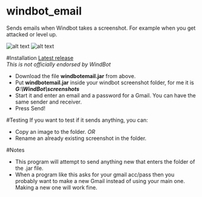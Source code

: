 # windbot_email
Sends emails when Windbot takes a screenshot. For example when you get attacked or level up.

![alt text](http://i.imgur.com/vTIVqHD.png "Before pressing the button.")
![alt text](http://i.imgur.com/tJ4Bma5.png "After pressing the button.")

#Installation
[Latest release](https://github.com/Dolmero/windbot_email/releases)  
*This is not officially endorsed by WindBot*
* Download the file **windbotemail.jar** from above.
* Put **windbotemail.jar** inside your windbot screenshot folder, for me it is **_G:\WindBot\screenshots_**
* Start it and enter an email and a password for a Gmail. You can have the same sender and receiver.
* Press Send!

#Testing
If you want to test if it sends anything, you can:
* Copy an image to the folder.
 _OR_
* Rename an already existing screenshot in the folder.

#Notes
* This program will attempt to send anything new that enters the folder of the .jar file.
* When a program like this asks for your gmail acc/pass then you probably want to make a new Gmail instead of using your main one. Making a new one will work fine.
